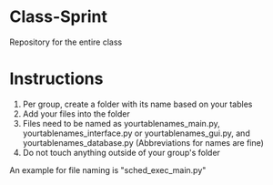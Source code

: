# Class-Sprint
Repository for the entire class    

# Instructions
1. Per group, create a folder with its name based on your tables     
2. Add your files into the folder
3. Files need to be named as yourtablenames_main.py, yourtablenames_interface.py or yourtablenames_gui.py, and yourtablenames_database.py (Abbreviations for names are fine)
4. Do not touch anything outside of your group's folder
       
An example for file naming is "sched_exec_main.py"

